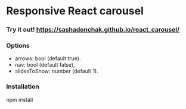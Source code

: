 # Responsive React carousel
### Try it out! https://sashadonchak.github.io/react_carousel/

### Options
- arrows: bool (default true). 
- nav: bool (default false),
- slidesToShow: number (default 1).

### Installation
npm install
